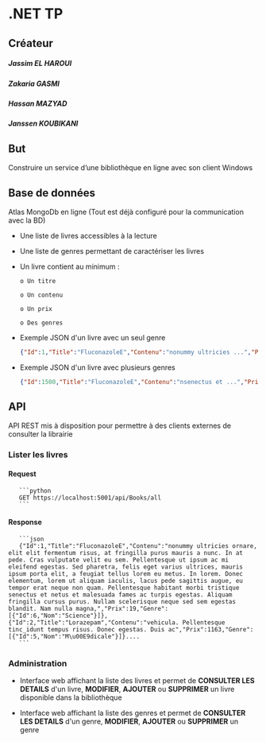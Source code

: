 # .NET TP

## Créateur

  ##### Jassim EL HAROUI 
  ##### Zakaria GASMI 
  ##### Hassan MAZYAD
  ##### Janssen KOUBIKANI

## But

Construire un service d’une bibliothèque en ligne avec son client Windows

## Base de données

Atlas MongoDb en ligne (Tout est déjà configuré pour la communication avec la BD)

  * Une liste de livres accessibles à la lecture

  * Une liste de genres permettant de caractériser les livres

  * Un livre contient au minimum :

        o Un titre

        o Un contenu

        o Un prix

        o Des genres

  * Exemple JSON d'un livre avec un seul genre

       ```json
       {"Id":1,"Title":"FluconazoleE","Contenu":"nonummy ultricies ...","Prix":19,"Genre":[{"Id":6,"Nom":"Science"}]}
       ```
        
  * Exemple JSON d'un livre avec plusieurs genres

       ```json
       {"Id":1500,"Title":"FluconazoleE","Contenu":"nsenectus et ...","Prix":19,"Genre":[{"Id":6,"Nom":"Science"},{"Id":2,"Nom":"Biographie"}]}
       ```

## API

API REST mis à disposition pour permettre à des clients externes de consulter la librairie

### Lister les livres

#### Request

       ```python
       GET https://localhost:5001/api/Books/all
       ```

#### Response


       ```json
       {"Id":1,"Title":"FluconazoleE","Contenu":"nonummy ultricies ornare, elit elit fermentum risus, at fringilla purus mauris a nunc. In at pede. Cras vulputate velit eu sem. Pellentesque ut ipsum ac mi eleifend egestas. Sed pharetra, felis eget varius ultrices, mauris ipsum porta elit, a feugiat tellus lorem eu metus. In lorem. Donec elementum, lorem ut aliquam iaculis, lacus pede sagittis augue, eu tempor erat neque non quam. Pellentesque habitant morbi tristique senectus et netus et malesuada fames ac turpis egestas. Aliquam fringilla cursus purus. Nullam scelerisque neque sed sem egestas blandit. Nam nulla magna,","Prix":19,"Genre":[{"Id":6,"Nom":"Science"}]},{"Id":2,"Title":"Lorazepam","Contenu":"vehicula. Pellentesque tinc_idunt tempus risus. Donec egestas. Duis ac","Prix":1163,"Genre":[{"Id":5,"Nom":"M\u00E9dicale"}]}....
       ```



### Administration

  * Interface web affichant la liste des livres et permet de **CONSULTER LES DETAILS** d'un livre, **MODIFIER**, **AJOUTER** ou **SUPPRIMER** un livre disponible dans la bibliothèque

  * Interface web affichant la liste des genres et permet de **CONSULTER LES DETAILS** d'un genre, **MODIFIER**, **AJOUTER** ou **SUPPRIMER** un genre


